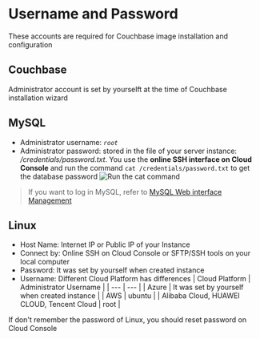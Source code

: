 # Username and Password

These accounts are required for Couchbase image installation and configuration

## Couchbase

Administrator account is set by yourselft at the time of Couchbase installation wizard

## MySQL

* Administrator username: *`root`*
* Administrator password: stored in the file of your server instance: */credentials/password.txt*. You use the **online SSH interface on Cloud Console** and run the command `cat /credentials/password.txt` to get the database password
   ![Run the cat command](https://libs.websoft9.com/Websoft9/DocsPicture/zh/common/catdbpassword-websoft9.png)

> If you want to log in MySQL, refer to [MySQL Web interface Management](/admin-mysql.md)

## Linux

* Host Name: Internet IP or Public IP of your Instance
* Connect by: Online SSH on Cloud Console or SFTP/SSH tools on your local computer
* Password: It was set by yourself when created instance
* Username: Different Cloud Platform has differences
   |  Cloud Platform   |  Administrator Username   |
   | --- | --- |
   |  Azure   |  It was set by yourself when created instance   |
   |  AWS   |  ubuntu   |
   |  Alibaba Cloud, HUAWEI CLOUD, Tencent Cloud |  root   |

If don't remember the password of Linux, you should reset password on Cloud Console